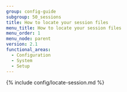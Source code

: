 ```yaml
---
group: config-guide
subgroup: 50_sessions
title: How to locate your session files
menu_title: How to locate your session files
menu_order: 1
menu_node: parent
version: 2.1
functional_areas:
  - Configuration
  - System
  - Setup
---
```


{% include config/locate-session.md %}
